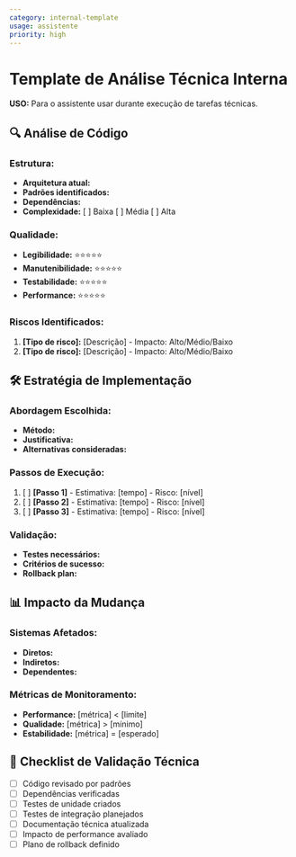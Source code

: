 ```yaml
---
category: internal-template
usage: assistente
priority: high
---
```


# Template de Análise Técnica Interna

**USO:** Para o assistente usar durante execução de tarefas técnicas.

## 🔍 Análise de Código
### Estrutura:
- **Arquitetura atual:** 
- **Padrões identificados:** 
- **Dependências:** 
- **Complexidade:** [ ] Baixa [ ] Média [ ] Alta

### Qualidade:
- **Legibilidade:** ⭐⭐⭐⭐⭐
- **Manutenibilidade:** ⭐⭐⭐⭐⭐
- **Testabilidade:** ⭐⭐⭐⭐⭐
- **Performance:** ⭐⭐⭐⭐⭐

### Riscos Identificados:
1. **[Tipo de risco]:** [Descrição] - Impacto: Alto/Médio/Baixo
2. **[Tipo de risco]:** [Descrição] - Impacto: Alto/Médio/Baixo

## 🛠️ Estratégia de Implementação
### Abordagem Escolhida:
- **Método:** 
- **Justificativa:** 
- **Alternativas consideradas:** 

### Passos de Execução:
1. [ ] **[Passo 1]** - Estimativa: [tempo] - Risco: [nível]
2. [ ] **[Passo 2]** - Estimativa: [tempo] - Risco: [nível]
3. [ ] **[Passo 3]** - Estimativa: [tempo] - Risco: [nível]

### Validação:
- **Testes necessários:** 
- **Critérios de sucesso:** 
- **Rollback plan:** 

## 📊 Impacto da Mudança
### Sistemas Afetados:
- **Diretos:** 
- **Indiretos:** 
- **Dependentes:** 

### Métricas de Monitoramento:
- **Performance:** [métrica] < [limite]
- **Qualidade:** [métrica] > [mínimo]
- **Estabilidade:** [métrica] = [esperado]

## 🔄 Checklist de Validação Técnica
- [ ] Código revisado por padrões
- [ ] Dependências verificadas
- [ ] Testes de unidade criados
- [ ] Testes de integração planejados
- [ ] Documentação técnica atualizada
- [ ] Impacto de performance avaliado
- [ ] Plano de rollback definido
